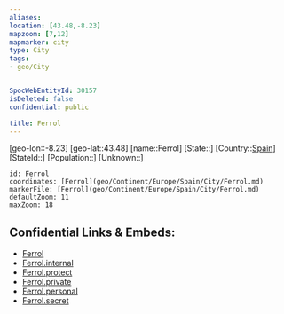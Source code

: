 ```yaml
---
aliases: 
location: [43.48,-8.23]
mapzoom: [7,12] 
mapmarker: city 
type: City
tags:
- geo/City


SpocWebEntityId: 30157
isDeleted: false
confidential: public

title: Ferrol
---
```

[geo-lon::-8.23]
[geo-lat::43.48]
[name::Ferrol]
[State::]
[Country::[Spain](geo/Continent/Europe/Spain.md)]
[StateId::]
[Population::]
[Unknown::]


```leaflet
id: Ferrol
coordinates: [Ferrol](geo/Continent/Europe/Spain/City/Ferrol.md)
markerFile: [Ferrol](geo/Continent/Europe/Spain/City/Ferrol.md)
defaultZoom: 11 
maxZoom: 18
```


## Confidential Links & Embeds: 
- [Ferrol](../../../../../../_public/geo/Continent/Europe/Spain/City/Ferrol.md) 
- [Ferrol.internal](../../../../../../_internal/geo/Continent/Europe/Spain/City/Ferrol.internal.md) 
- [Ferrol.protect](../../../../../../_protect/geo/Continent/Europe/Spain/City/Ferrol.protect.md) 
- [Ferrol.private](../../../../../../_private/geo/Continent/Europe/Spain/City/Ferrol.private.md) 
- [Ferrol.personal](../../../../../../_personal/geo/Continent/Europe/Spain/City/Ferrol.personal.md) 
- [Ferrol.secret](../../../../../../_secret/geo/Continent/Europe/Spain/City/Ferrol.secret.md) 
